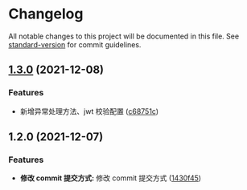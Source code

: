 # Changelog

All notable changes to this project will be documented in this file. See [standard-version](https://github.com/conventional-changelog/standard-version) for commit guidelines.

## [1.3.0](https://github.com/18202805906/eggj-sequlieze-mysql/compare/v1.2.0...v1.3.0) (2021-12-08)

### Features

- 新增异常处理方法、jwt 校验配置 ([c68751c](https://github.com/18202805906/eggj-sequlieze-mysql/commit/c68751c53910a1018ad5c6e89585c1b281ff1c8d))

## 1.2.0 (2021-12-07)

### Features

- **修改 commit 提交方式:** 修改 commit 提交方式 ([1430f45](https://github.com/18202805906/eggj-sequlieze-mysql/commit/1430f45eb3e017e555b1582003bbdfbd4709c92d))
